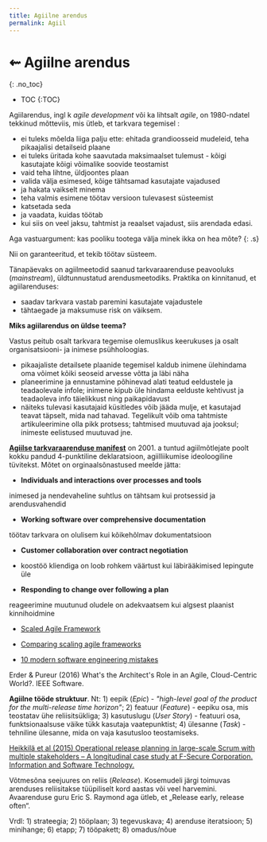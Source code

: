 ```yaml
---
title: Agiilne arendus
permalink: Agiil
---
```


# ⇜ Agiilne arendus
{: .no_toc}

- TOC
{:TOC}

Agiilarendus, ingl k _agile development_ või ka lihtsalt _agile_, on 1980-ndatel tekkinud mõtteviis, mis ütleb, et tarkvara tegemisel :

- ei tuleks mõelda liiga palju ette: ehitada grandioosseid mudeleid, teha pikaajalisi detailseid plaane
- ei tuleks üritada kohe saavutada maksimaalset tulemust - kõigi kasutajate kõigi võimalike soovide teostamist
- vaid teha lihtne, üldjoontes plaan
- valida välja esimesed, kõige tähtsamad kasutajate vajadused
- ja hakata vaikselt minema
- teha valmis esimene töötav versioon tulevasest süsteemist
- katsetada seda
- ja vaadata, kuidas töötab
- kui siis on veel jaksu, tahtmist ja reaalset vajadust, siis arendada edasi.

Aga vastuargument: kas pooliku tootega välja minek ikka on hea mõte?
{: .s}

Nii on garanteeritud, et tekib töötav süsteem.

Tänapäevaks on agiilmeetodid saanud tarkvaraarenduse peavooluks (_mainstream_), üldtunnustatud arendusmeetodiks. Praktika on kinnitanud, et agiilarenduses:

- saadav tarkvara vastab paremini kasutajate vajadustele
- tähtaegade ja maksumuse risk on väiksem.

__Miks agiilarendus on üldse teema?__

Vastus peitub osalt tarkvara tegemise olemuslikus keerukuses ja osalt organisatsiooni- ja inimese psühholoogias.

- pikaajaliste detailsete plaanide tegemisel kaldub inimene ülehindama oma võimet kõiki seoseid arvesse võtta ja läbi näha
- planeerimine ja ennustamine põhinevad alati teatud eeldustele ja teadaolevale infole; inimene kipub üle hindama eelduste kehtivust ja teadaoleva info täielikkust ning paikapidavust
- näiteks tulevasi kasutajaid küsitledes võib jääda mulje, et kasutajad teavat täpselt, mida nad tahavad. Tegelikult võib oma tahtmiste artikuleerimine olla pikk protsess; tahtmised muutuvad aja jooksul; inimeste eelistused muutuvad jne.

__[Agiilse tarkvaraarenduse manifest](http://agilemanifesto.org/iso/et/manifesto.html)__ on 2001. a tuntud agiilmõtlejate poolt kokku pandud 4-punktiline deklaratsioon, agiilliikumise ideoloogiline tüvitekst. Mõtet on orginaalsõnastused meelde jätta:

- __Individuals and interactions over processes and tools__

inimesed ja nendevaheline suhtlus on tähtsam kui protsessid ja arendusvahendid

- __Working software over comprehensive documentation__

töötav tarkvara on olulisem kui kõikehõlmav dokumentatsioon

- __Customer collaboration over contract negotiation__

- koostöö kliendiga on loob rohkem väärtust kui läbirääkimised lepingute üle

- __Responding to change over following a plan__

reageerimine muutunud oludele on adekvaatsem kui algsest plaanist kinnihoidmine

- [Scaled Agile Framework](http://www.scaledagileframework.com/)
- [Comparing scaling agile frameworks](http://www.cio.com/article/2974436/agile-development/comparing-scaling-agile-frameworks.html)

- [10 modern software engineering mistakes](https://medium.com/@rdsubhas/10-modern-software-engineering-mistakes-bc67fbef4fc8#.624dxgpz1) 

Erder & Pureur (2016) What's the Architect's Role in an Agile, Cloud-Centric World?. IEEE Software.

__Agiilne tööde struktuur__. Nt: 1) eepik (_Epic_) - _"high-level goal of the product for the multi-release time horizon"_; 2) featuur (_Feature_) - eepiku osa, mis teostatav ühe reliisitsükliga; 3) kasutuslugu (_User Story_) - featuuri osa, funktsionaalsuse väike tükk kasutaja vaatepunktist; 4) ülesanne (_Task_) - tehniline ülesanne, mida on vaja kasutusloo teostamiseks.

[Heikkilä et al (2015) Operational release planning in large-scale Scrum with multiple stakeholders – A longitudinal case study at F-Secure Corporation. Information and Software Technology.](http://www.sciencedirect.com/science/article/pii/S0950584914002043) 

Võtmesõna seejuures on reliis (_Release_). Kosemudeli järgi toimuvas arenduses reliisitakse tüüpiliselt kord aastas või veel harvemini. Avaarenduse guru Eric S. Raymond aga ütleb, et „Release early, release often“.

Vrdl: 1) strateegia; 2) tööplaan; 3) tegevuskava; 4) arenduse iteratsioon; 5)  minihange; 6) etapp; 7) tööpakett; 8) omadus/nõue

